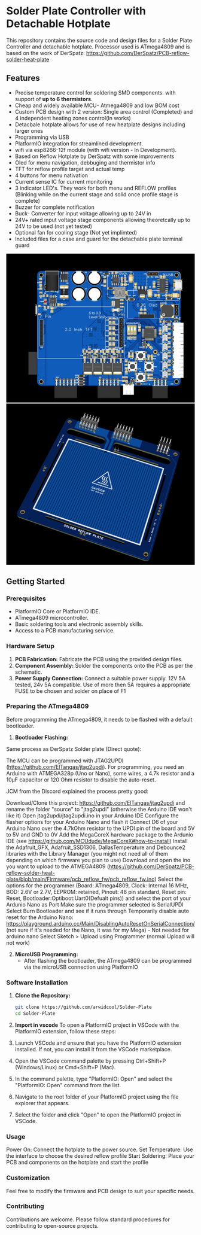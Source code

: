 # Solder Plate Controller with Detachable Hotplate

This repository contains the source code and design files for a Solder Plate Controller and detachable hotplate. Processor used is ATmega4809 and is based on the work of DerSpatz: https://github.com/DerSpatz/PCB-reflow-solder-heat-plate


## Features
- Precise temperature control for soldering SMD components. with support of **up to 6 thermistors**.
- Cheap and widely available MCU- Atmega4809 and low BOM cost
- Custom PCB design with 2 version: Single area control (Completed) and 4 independent heating zones control(In works)
- Detacbale hotplate allows for use of new heatplate designs including larger ones
- Programming via USB
- PlatformIO integration for streamlined development.
- wifi via esp8266-12f module (with wifi version - In Development).
- Based on Reflow Hotplate by DerSpatz with some improvements
- Oled for menu navigation, debbuging and thermistor info
- TFT for reflow profile target and actual temp
- 4 buttons for menu nativation
- Current sense IC for current monitoring
- 3 indicator LED's. They work for both menu and REFLOW profiles (Blinking while on the current stage and solid once profile stage is complete)
- Buzzer for complete notification
- Buck- Converter for input voltage allowing up to 24V in
- 24V+ rated input voltage stage components allowing theoretcally up to 24V to be used (not yet tested)
- Optional fan for cooling stage (Not yet implimted)
- Included files for a case and guard for the detachable plate terminal guard


![Screenshot](/Renders/Controller%201mos%202.JPG)
![Screenshot](/Renders/plate%201%20zone.JPG)



## Getting Started


### Prerequisites

- PlatformIO Core or PlatformIO IDE.
- ATmega4809 microcontroller.
- Basic soldering tools and electronic assembly skills.
- Access to a PCB manufacturing service.

### Hardware Setup

1. **PCB Fabrication:** Fabricate the PCB using the provided design files.
2. **Component Assembly:** Solder the components onto the PCB as per the schematic.
3. **Power Supply Connection:** Connect a suitable power supply. 12V 5A tested, 24v 5A compatible. Use of more then 5A requires a appropriate FUSE to be chosen and solder on place of F1

### Preparing the ATmega4809

Before programming the ATmega4809, it needs to be flashed with a default bootloader.

1. **Bootloader Flashing:**

Same process as DerSpatz Solder plate (Direct quote):

The MCU can be programmed with JTAG2UPDI (https://github.com/ElTangas/jtag2updi). For programming, you need an Arduino with ATMEGA328p (Uno or Nano), some wires, a 4.7k resistor and a 10µF capacitor or 120 Ohm resistor to disable the auto-reset.

JCM from the Discord explained the process pretty good:

Download/Clone this project: https://github.com/ElTangas/jtag2updi and rename the folder "source" to "jtag2updi" (otherwise the Arduino IDE won't like it)
Open jtag2updi/jtag2updi.ino in your Arduino IDE
Configure the flasher options for your Arduino Nano and flash it
Connect D6 of your Arduino Nano over the 4.7kOhm resistor to the UPDI pin of the board and 5V to 5V and GND to 0V
Add the MegaCoreX hardware package to the Ardunio IDE (see https://github.com/MCUdude/MegaCoreX#how-to-install)
Install the Adafruit_GFX, Adafruit_SSD1306, DallasTemperature and Debounce2 libraries with the Library Manager (you might not need all of them depending on which firmware you plan to use)
Download and open the ino you want to upload to the ATMEGA4809 (https://github.com/DerSpatz/PCB-reflow-solder-heat-plate/blob/main/Firmware/pcb_reflow_fw/pcb_reflow_fw.ino)
Select the options for the programmer (Board: ATmega4809, Clock: Internal 16 MHz, BOD: 2.6V or 2.7V, EEPROM: retained, Pinout: 48 pin standard, Reset pin: Reset, Bootloader:Optiboot:Uart0(Defualt pins)) and select the port of your Ardunio Nano as Port
Make sure the programmer selected is SerialUPDI
Select Burn Bootloader and see if it runs through
Temporarily disable auto reset for the Arduino Nano: https://playground.arduino.cc/Main/DisablingAutoResetOnSerialConnection/ (not sure if it's needed for the Nano, it was for my Mega) - Not needed for arduino nano
Select Sketch > Upload using Programmer (normal Upload will not work)


2. **MicroUSB Programming:**
   - After flashing the bootloader, the ATmega4809 can be programmed via the microUSB connection using PlatformIO

### Software Installation

1. **Clone the Repository:**
   ```bash
   git clone https://github.com/arwidcool/Solder-Plate
   cd Solder-Plate
2. **Import in vscode**
To open a PlatformIO project in VSCode with the PlatformIO extension, follow these steps:

1. Launch VSCode and ensure that you have the PlatformIO extension installed. If not, you can install it from the VSCode marketplace.
2. Open the VSCode command palette by pressing Ctrl+Shift+P (Windows/Linux) or Cmd+Shift+P (Mac).
3. In the command palette, type "PlatformIO: Open" and select the "PlatformIO: Open" command from the list.
4. Navigate to the root folder of your PlatformIO project using the file explorer that appears.
5. Select the folder and click "Open" to open the PlatformIO project in VSCode.


### Usage

Power On: Connect the hotplate to the power source.
Set Temperature: Use the interface to choose the desired reflow profile
Start Soldering: Place your PCB and components on the hotplate and start the profile

### Customization

Feel free to modify the firmware and PCB design to suit your specific needs.

### Contributing
Contributions are welcome. Please follow standard procedures for contributing to open-source projects.

